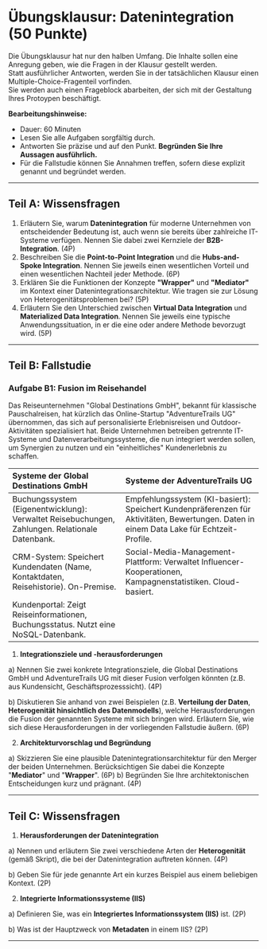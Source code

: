 # Übungsklausur: Datenintegration (50 Punkte)

Die Übungsklausur hat nur den halben Umfang. Die Inhalte sollen eine Anregung geben, wie die Fragen in der Klausur gestellt werden.  
Statt ausführlicher Antworten, werden Sie in der tatsächlichen Klausur einen Multiple-Choice-Fragenteil vorfinden.  
Sie werden auch einen Frageblock abarbeiten, der sich mit der Gestaltung Ihres Protoypen beschäftigt.  

**Bearbeitungshinweise:**

* Dauer: 60 Minuten
* Lesen Sie alle Aufgaben sorgfältig durch.
* Antworten Sie präzise und auf den Punkt. **Begründen Sie Ihre Aussagen ausführlich.**
* Für die Fallstudie können Sie Annahmen treffen, sofern diese explizit genannt und begründet werden.

---

## Teil A: Wissensfragen

1. Erläutern Sie, warum **Datenintegration** für moderne Unternehmen von entscheidender Bedeutung ist, auch wenn sie bereits über zahlreiche IT-Systeme verfügen. Nennen Sie dabei zwei Kernziele der **B2B-Integration**. (4P)
2. Beschreiben Sie die **Point-to-Point Integration** und die **Hubs-and-Spoke Integration**. Nennen Sie jeweils einen wesentlichen Vorteil und einen wesentlichen Nachteil jeder Methode. (6P)
3. Erklären Sie die Funktionen der Konzepte **"Wrapper"** und **"Mediator"** im Kontext einer Datenintegrationsarchitektur. Wie tragen sie zur Lösung von Heterogenitätsproblemen bei? (5P)
4. Erläutern Sie den Unterschied zwischen **Virtual Data Integration** und **Materialized Data Integration**. Nennen Sie jeweils eine typische Anwendungssituation, in er die eine oder andere Methode bevorzugt wird. (5P)

---

## Teil B: Fallstudie

### Aufgabe B1: Fusion im Reisehandel

Das Reiseunternehmen "Global Destinations GmbH", bekannt für klassische Pauschalreisen, hat kürzlich das Online-Startup "AdventureTrails UG" übernommen, das sich auf personalisierte Erlebnisreisen und Outdoor-Aktivitäten spezialisiert hat. Beide Unternehmen betreiben getrennte IT-Systeme und Datenverarbeitungssysteme, die nun integriert werden sollen, um Synergien zu nutzen und ein "einheitliches" Kundenerlebnis zu schaffen.

| Systeme der Global Destinations GmbH                                    | Systeme der AdventureTrails UG                                                                |
| :---------------------------------------------------------------------- | :-------------------------------------------------------------------------------------------- |
| Buchungssystem (Eigenentwicklung): Verwaltet Reisebuchungen, Zahlungen. Relationale Datenbank. | Empfehlungssystem (KI-basiert): Speichert Kundenpräferenzen für Aktivitäten, Bewertungen. Daten in einem Data Lake für Echtzeit-Profile. |
| CRM-System: Speichert Kundendaten (Name, Kontaktdaten, Reisehistorie). On-Premise.   | Social-Media-Management-Plattform: Verwaltet Influencer-Kooperationen, Kampagnenstatistiken. Cloud-basiert. |
| Kundenportal: Zeigt Reiseinformationen, Buchungsstatus. Nutzt eine NoSQL-Datenbank.  |                                                                                               |

1. **Integrationsziele und -herausforderungen**

a) Nennen Sie zwei konkrete Integrationsziele, die Global Destinations GmbH und AdventureTrails UG mit dieser Fusion verfolgen könnten (z.B. aus Kundensicht, Geschäftsprozesssicht). (4P)

b) Diskutieren Sie anhand von zwei Beispielen (z.B. **Verteilung der Daten**, **Heterogenität hinsichtlich des Datenmodells**), welche Herausforderungen die Fusion der genannten Systeme mit sich bringen wird. Erläutern Sie, wie sich diese Herausforderungen in der vorliegenden Fallstudie äußern. (6P)

2. **Architekturvorschlag und Begründung**

a)  Skizzieren Sie eine plausible Datenintegrationsarchitektur für den Merger der beiden Unternehmen. Berücksichtigen Sie dabei die Konzepte "**Mediator**" und "**Wrapper**". (6P)
b)  Begründen Sie Ihre architektonischen Entscheidungen kurz und prägnant. (4P)

---

## Teil C: Wissensfragen

1. **Herausforderungen der Datenintegration**

a) Nennen und erläutern Sie zwei verschiedene Arten der **Heterogenität** (gemäß Skript), die bei der Datenintegration auftreten können. (4P)

b) Geben Sie für jede genannte Art ein kurzes Beispiel aus einem beliebigen Kontext. (2P)

2. **Integrierte Informationssysteme (IIS)**

a) Definieren Sie, was ein **Integriertes Informationssystem (IIS)** ist. (2P)

b) Was ist der Hauptzweck von **Metadaten** in einem IIS? (2P)

---
